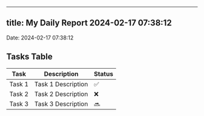 
---
title: My Daily Report 2024-02-17 07:38:12
---

Date: 2024-02-17 07:38:12

## Tasks Table

| Task | Description | Status |
|------|-------------|--------|
| Task 1 | Task 1 Description | ✅ |
| Task 2 | Task 2 Description | ❌ |
| Task 3 | Task 3 Description | 🔜 |
